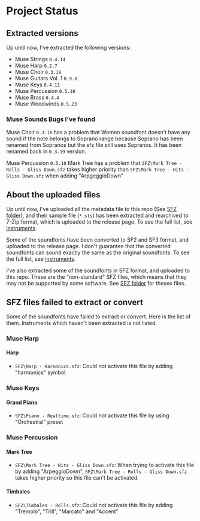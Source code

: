 # Project Status

## Extracted versions

Up until now, I've extracted the following versions:
- Muse Strings `0.4.14`
- Muse Harp `0.2.7`
- Muse Choir `0.3.19`
- Muse Guitars Vol. 1 `0.9.8`
- Muse Keys `0.4.11`
- Muse Percussion `0.5.10`
- Muse Brass `0.4.4`
- Muse Woodwinds `0.5.23`

### Muse Sounds Bugs I've found

Muse Choir `0.3.18` has a problem that Women soundfont doesn't have any sound if the note belongs to Soprano range because Soprano has been renamed from Sopranos but the sfz file still uses Sopranos. It has been renamed back in `0.3.19` version.

Muse Percussion `0.5.10` Mark Tree has a problem that `SFZ\Mark Tree - Rolls - Gliss Down.sfz` takes higher priority than `SFZ\Mark Tree - Hits - Gliss Down.sfz` when adding "ArpgeggioDown"

## About the uploaded files

Up until now, I've uploaded all the metadata file to this repo (See [SFZ folder](SFZ)), and their sample file (`*.sts`) has been extracted and rearchived to 7-Zip format, which is uploaded to the release page. To see the full list, see [instruments](instruments.md).

Some of the soundfonts have been converted to SF2 and SF3 format, and uploaded to the release page. I don't guarantee that the converted soundfonts can sound exactly the same as the original soundfonts. To see the full list, see [instruments](instruments.md).

I've also extracted some of the soundfonts in SFZ format, and uploaded to this repo. These are the "non-standard" SFZ files, which means that they may not be supported by some software. See [SFZ folder](SFZ) for theses files.

## SFZ files failed to extract or convert

Some of the soundfonts have failed to extract or convert. Here is the list of them. Instruments which haven't been extracted is not listed.

### Muse Harp

#### Harp

- `SFZ\Harp - Harmonics.sfz`: Could not activate this file by adding "harmonics" symbol

### Muse Keys

#### Grand Piano

- `SFZ\Piano - Realtime.sfz`: Could not activate this file by using "Orchestral" preset

### Muse Percussion

#### Mark Tree

- `SFZ\Mark Tree - Hits - Gliss Down.sfz`: When trying to activate this file by adding "ArpeggioDown", `SFZ\Mark Tree - Rolls - Gliss Down.sfz` takes higher priority so this file can't be activated.

#### Timbales

- `SFZ\Timbales - Rolls.sfz`: Could not activate this file by adding "Tremolo", "Trill", "Marcato" and "Accent"
